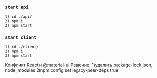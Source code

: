 
### `start api`
```
1) cd ./api/
2) npm i
3) npm start
```

### `start client`
```
1) cd ./client/
2) npm i
3) npm start
```

Конфликт React и @material-ui Решение: 1)удалить package-lock.json, node_modules 2)npm config set legacy-peer-deps true
